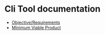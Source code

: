 # Cli Tool documentation

-   [Objective/Requirements](objective.md)
-   [Minimum Viable Product](mvp.md)
